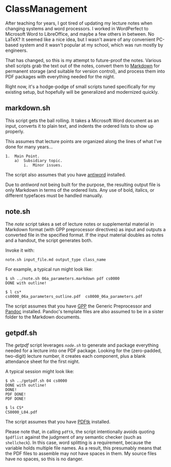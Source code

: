 ClassManagement
===============

After teaching for years, I got tired of updating my lecture notes when changing systems and word processors.  I worked in WordPerfect to Microsoft Word to LibreOffice, and maybe a few others in between.  No LaTeX?  It seemed like a nice idea, but I wasn't aware of any convenient PC-based system and it wasn't popular at my school, which was run mostly by engineers.

That has changed, so this is my attempt to future-proof the notes.  Various shell scripts grab the text out of the notes, convert them to [Markdown](http://daringfireball.net/projects/markdown/) for permanent storage (and suitable for version control), and process them into PDF packages with everything needed for the night.

Right now, it's a hodge-podge of small scripts tuned specifically for my existing setup, but hopefully will be generalized and modernized quickly.

markdown.sh
-----------

This script gets the ball rolling.  It takes a Microsoft Word document as an input, converts it to plain text, and indents the ordered lists to show up properly.

This assumes that lecture points are organized along the lines of what I've done for many years...

    1.  Main Point.
        a)  Subsidiary topic.
            i.  Minor issues.

The script also assumes that you have [antiword](http://www.winfield.demon.nl/) installed.

Due to _antiword_ not being built for the purpose, the resulting output file is only Markdown in terms of the ordered lists.  Any use of bold, italics, or different typefaces must be handled manually.

note.sh
-------

The _note_ script takes a set of lecture notes or supplemental material in Markdown format (with GPP preprocessor directives) as input and outputs a converted file in the specified format.  If the input material doubles as notes and a handout, the script generates both.

Invoke it with:

    note.sh input_file.md output_type class_name

For example, a typical run might look like:

    $ sh ../note.sh 06a_parameters.markdown pdf cs0000
    DONE with outline!
    
    $ l cs*
    cs0000_06a_parameters_outline.pdf  cs0000_06a_parameters.pdf

The script assumes that you have [GPP](http://en.nothingisreal.com/wiki/GPP) the Generic Preprocessor and [Pandoc](http://johnmacfarlane.net/pandoc/) installed.  Pandoc's template files are also assumed to be in a sister folder to the Markdown documents.

getpdf.sh
---------

The _getpdf_ script leverages _`node.sh`_ to generate and package everything needed for a lecture into one PDF package.  Looking for the (zero-padded, two-digit) lecture number, it creates each component, plus a blank attendance sheet for the first night.

A typical session might look like:

    $ sh ../getpdf.sh 04 cs0000
    DONE with outline!
    DONE!
    PDF DONE!
    PDF DONE!
    
    $ ls CS*
    CS0000_L04.pdf

The script assumes that you have [PDFtk](https://www.pdflabs.com/tools/pdftk-the-pdf-toolkit/) installed.

Please note that, in calling `pdftk`, the script intentionally avoids quoting `$pdflist` against the judgment of any semantic checker (such as `shellcheck`).  In this case, word splitting is a requirement, because the variable holds multiple file names.  As a result, this presumably means that the PDF files to assemble may not have spaces in them.  My source files have no spaces, so this is no danger.


